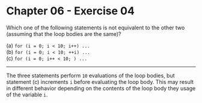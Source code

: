 # Chapter 06 - Exercise 04

Which one of the following statements is not equivalent to the other two (assuming that the loop bodies are the same)?  

(a) `for (i = 0; i < 10; i++) ...`  
(b) `for (i = 0; i < 10; ++i) ...`  
(c) `for (i = 0; i++ < 10; ) ...`  

---

The three statements perform `10` evaluations of the loop bodies, but statement (c) increments `i` before evaluating the loop body. This may result in different behavior depending on the contents of the loop body they usage of the variable `i`.  
